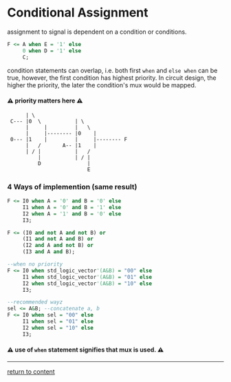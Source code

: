 # Conditional Assignment

assignment to signal is dependent on a condition or conditions.
```vhdl
F <= A when E = '1' else
     0 when D = '1' else
     C;
```
condition statements can overlap, i.e. both first `when` and `else when` can be true, however, the first condition has highest priority. In circuit design, the higher the priority, the later the condition's mux would be mapped.
#### ⚠ priority matters here ⚠

```
      | \             
 C--- |0  \           | \
      |     |         |   \
      |     |-------- |0    |  
 0--- |1    |         |     |-------- F
      |   /       A-- |1    |  
      | / |           |   /
          |           | / |
          D               |
                          E
```

### 4 Ways of implemention (same result)
```vhdl
F <= I0 when A = '0' and B = '0' else
     I1 when A = '0' and B = '1' else
     I2 when A = '1' and B = '0' else
     I3;
```
```vhdl
F <= (I0 and not A and not B) or
     (I1 and not A and B) or
     (I2 and A and not B) or
     (I3 and A and B);
```
```vhdl
--when no priority
F <= I0 when std_logic_vector'(A&B) = "00" else
     I1 when std_logic_vector'(A&B) = "01" else
     I2 when std_logic_vector'(A&B) = "10" else
     I3;
```
```vhdl
--recommended wayz
sel <= A&B; --concatenate a, b
F <= I0 when sel = "00" else
     I1 when sel = "01" else
     I2 when sel = "10" else
     I3;
```

#### ⚠ use of `when` statement signifies that **mux** is used. ⚠

-----------------------
[return to content](https://github.com/Notes-MD/VHDL#vhdl-cheatsheet)
